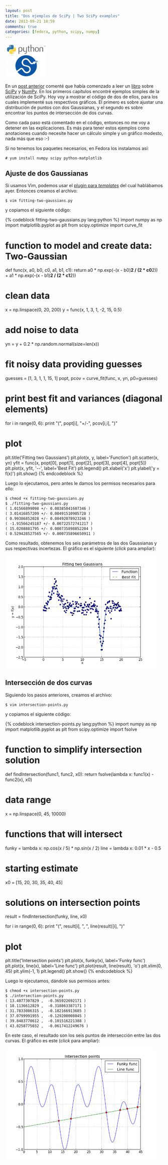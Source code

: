 ```yaml
---
layout: post
title: "Dos ejemplos de SciPy | Two SciPy examples"
date: 2013-09-21 18:59
comments: true
categories: [fedora, python, scipy, numpy]
---
```


<img class="left" src="/images/python-scipy.png" width="130.8" height="107.4" title="Numpy & Scipy" >

En un [post anterior](http://gracca.github.io/blog/2013/09/15/python-ndarray-vs-list/) comenté que había comenzado a leer un [libro](http://books.google.com.br/books?id=-N9ZBsjW3IIC&lpg=PP1&pg=PP1#v=onepage&q&f=false) sobre [SciPy](http://www.scipy.org/) y [NumPy](http://www.numpy.org/). En los primeros capítulos encontré ejemplos simples de la utilización de SciPy. Hoy voy a mostrar el código de dos de ellos, para los cuales implementé sus respectivos gráficos. El primero es sobre ajustar una distribución de puntos con dos Gaussianas, y el segundo es sobre encontrar los puntos de intersección de dos curvas.

<!-- more -->

Como cada paso está comentado en el código, entonces no me voy a detener en las explicaciones. Es más para tener estos ejemplos como anotaciones cuando necesite hacer un cálculo simple y un gráfico modesto, nada más que eso :-)

Si no tenemos los paquetes necesarios, en Fedora los instalamos así:

    # yum install numpy scipy python-matplotlib

Ajuste de dos Gaussianas
------------------------

Si usamos Vim, podemos usar el [plugin para *templates*](http://gracca.github.io/blog/2013/09/20/templates-plugin-para-vim/) del cual hablábamos ayer. Entonces creamos el archivo:

    $ vim fitting-two-gaussians.py

y copiamos el siguiente código:

{% codeblock fitting-two-gaussians.py lang:python %}
import numpy as np
import matplotlib.pyplot as plt
from scipy.optimize import curve_fit

# function to model and create data: Two-Gaussian
def func(x, a0, b0, c0, a1, b1, c1):
    return a0 * np.exp(-(x - b0)**2 / (2 * c0**2)) \
           + a1 * np.exp(-(x - b1)**2 / (2 * c1**2))

# clean data
x = np.linspace(0, 20, 200)
y = func(x, 1, 3, 1, -2, 15, 0.5)

# add noise to data
yn = y + 0.2 * np.random.normal(size=len(x))

# fit noisy data providing guesses
guesses = [1, 3, 1, 1, 15, 1]
popt, pcov = curve_fit(func, x, yn, p0=guesses)

# print best fit and variances (diagonal elements)
for i in range(0, 6):
    print "(", popt[i], "+/-", pcov[i,i], ")"

# plot
plt.title('Fitting two Gaussians')
plt.plot(x, y, label='Function')
plt.scatter(x, yn)
yfit = func(x, popt[0], popt[1], popt[2], popt[3], popt[4], popt[5])
plt.plot(x, yfit, '--', label='Best Fit')
plt.legend()
plt.xlabel('x')
plt.ylabel('y = f(x)')
plt.show()
{% endcodeblock %}

Luego lo ejecutamos, pero antes le damos los permisos necesarios para ello:

    $ chmod +x fitting-two-gaussians.py
    $ ./fitting-two-gaussians.py
    ( 1.01566899098 +/- 0.00385041607346 )
    ( 3.01416857209 +/- 0.00491510905728 )
    ( 0.99386852028 +/- 0.00492078923246 )
    ( -1.91566245187 +/- 0.00722572741217 )
    ( 15.0208881795 +/- 0.000735898852204 )
    ( 0.529428527565 +/- 0.000735896650911 )

Como resultado, obtenemos los seis parámetros de las dos Gaussianas y sus respectivas incertezas. El gráfico es el siguiente (*click* para ampliar):

<a href="/images/two-gaussians.png"><img class="center" src="/images/two-gaussians.png" width="480" height="360" title="Ajuste de dos Gaussianas"></a>

Intersección de dos curvas
--------------------------

Siguiendo los pasos anteriores, creamos el archivo:

    $ vim intersection-points.py

y copiamos el siguiente código:

{% codeblock intersection-points.py lang:python %}
import numpy as np
import matplotlib.pyplot as plt
from scipy.optimize import fsolve

# function to simplify intersection solution
def findIntersection(func1, func2, x0):
    return fsolve(lambda x: func1(x) - func2(x), x0)

# data range
x = np.linspace(0, 45, 10000)

# functions that will intersect
funky = lambda x: np.cos(x / 5) * np.sin(x / 2)
line = lambda x: 0.01 * x - 0.5

# starting estimate
x0 = [15, 20, 30, 35, 40, 45]

# solutions on intersection points
result = findIntersection(funky, line, x0)

for i in range(0, 6):
    print "(", result[i], ", ", line(result)[i], ")"

# plot
plt.title('Intersection points')
plt.plot(x, funky(x), label='Funky func')
plt.plot(x, line(x), label='Line func')
plt.plot(result, line(result), 'o')
plt.xlim(0, 45)
plt.ylim(-1, 1)
plt.legend()
plt.show()
{% endcodeblock %}

Luego lo ejecutamos, dándole sus permisos antes:

    $ chmod +x intersection-points.py
    $ ./intersection-points.py
    ( 13.4077307829 ,  -0.365922692171 )
    ( 18.1136612829 ,  -0.318863387171 )
    ( 31.7833086315 ,  -0.182166913685 )
    ( 37.0799991955 ,  -0.129200008045 )
    ( 39.8483778612 ,  -0.101516221388 )
    ( 43.8258775032 ,  -0.0617412249676 )

En este caso, el resultado son los seis puntos de intersección entre las dos curvas. El gráfico es este (*click* para ampliar):

<a href="/images/intersection.png"><img class="center" src="/images/intersection.png" width="480" height="360" title="Intersección de dos curvas"></a>

